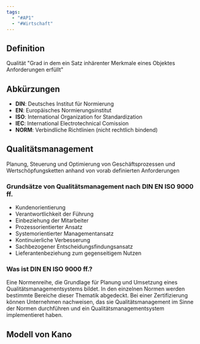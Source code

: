 ```yaml
---
tags:
  - "#AP1"
  - "#Wirtschaft"
---
```

## Definition
Qualität "Grad in dem ein Satz inhärenter Merkmale eines Objektes Anforderungen erfüllt"

## Abkürzungen
+ **DIN**: Deutsches Institut für Normierung
+ **EN**: Europäisches Normierungsinstitut
+ **ISO**: International Organization for Standardization
+ **IEC**: International Electrotechnical Comission
+ **NORM**: Verbindliche Richtlinien (nicht rechtlich bindend)

## Qualitätsmanagement
Planung, Steuerung und Optimierung von Geschäftsprozessen und Wertschöpfungsketten anhand von vorab definierten Anforderungen

### Grundsätze von Qualitätsmanagement nach DIN EN ISO 9000 ff.
+ Kundenorientierung
+ Verantwortlichkeit der Führung
+ Einbeziehung der Mitarbeiter
+ Prozessorientierter Ansatz
+ Systemorientierter Managementansatz
+ Kontinuierliche Verbesserung
+ Sachbezogener Entscheidungsfindungsansatz
+ Lieferantenbeziehung zum gegenseitigem Nutzen

### Was ist DIN EN ISO 9000 ff.?
Eine Normenreihe, die Grundlage für Planung und Umsetzung eines Qualitätsmanagementsystems bildet. In den einzelnen Normen werden bestimmte Bereiche dieser Thematik abgedeckt. Bei einer Zertifizierung können Unternehmen nachweisen, das sie Qualitätsmanagement im Sinne der Normen durchführen und ein Qualitätsmanagementsystem implementieret haben.


## Modell von Kano
